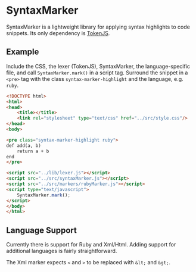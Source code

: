 SyntaxMarker
============

SyntaxMarker is a lightweight library for applying syntax highlights to code snippets. Its only dependency is [TokenJS](http://github.com/jhewlett/tokenjs).

Example
-------

Include the CSS, the lexer (TokenJS), SyntaxMarker, the language-specific file, and call `SyntaxMarker.mark()` in a script tag.
Surround the snippet in a `<pre>` tag with the class `syntax-marker-highlight` and the language, e.g. `ruby`.

```html
<!DOCTYPE html>
<html>
<head>
    <title></title>
    <link rel="stylesheet" type="text/css" href="../src/style.css"/>
</head>
<body>

<pre class="syntax-marker-highlight ruby">
def add(a, b)
    return a + b
end
</pre>

<script src="../lib/lexer.js"></script>
<script src="../src/syntaxMarker.js"></script>
<script src="../src/markers/rubyMarker.js"></script>
<script type="text/javascript">
    SyntaxMarker.mark();
</script>
</body>
</html>
```

Language Support
---------------
Currently there is support for Ruby and Xml/Html. Adding support for additional languages is fairly straightforward.

The Xml marker expects `<` and `>` to be replaced with `&lt;` and `&gt;`.

